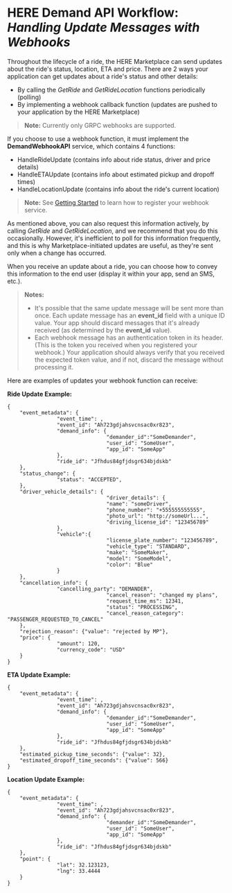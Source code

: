 # HERE Demand API Workflow: *Handling Update Messages with Webhooks* #

Throughout the lifecycle of a ride, the HERE Marketplace can send updates about the ride's status, location, ETA and price. There are 2 ways your application can get updates about a ride's status and other details:

* By calling the *GetRide* and *GetRideLocation* functions periodically (polling)
* By implementing a webhook callback function (updates are pushed to your application by the HERE Marketplace)

>**Note:** Currently only GRPC webhooks are supported.

If you choose to use a webhook function, it must implement the **DemandWebhookAPI** service, which contains 4 functions: 

* HandleRideUpdate (contains info about ride status, driver and price details)
* HandleETAUpdate (contains info about estimated pickup and dropoff times) 
* HandleLocationUpdate (contains info about the ride's current location)

>**Note:** See [Getting Started](DemandDevGuide_GettingStarted.md) to learn how to register your webhook service.

As mentioned above, you can also request this information actively, by calling *GetRide* and *GetRideLocation*, and we recommend that you do this occasionally. However, it's inefficient to poll for this information frequently, and this is why Marketplace-initiated updates are useful, as they're sent only when a change has occurred.

When you receive an update about a ride, you can choose how to convey this information to the end user (display it within your app, send an SMS, etc.).

>**Notes:** 
>* It's possible that the same update message will be sent more than once. Each update message has an **event_id** field with a unique ID value. Your app should discard messages that it's already received (as determined by the **event_id** value).
>* Each webhook message has an authentication token in its header. (This is the token you received when you registered your webhook.) Your application should always verify that you received the expected token value, and if not, discard the message without processing it.

Here are examples of updates your webhook function can receive:

**Ride Update Example:**

```
{
    "event_metadata": {
                "event_time": ,
                "event_id": "Ah723gdjahsvcnsac0xr823",
                "demand_info": {
                                "demander_id":"SomeDemander",
                                "user_id": "SomeUser",
                                "app_id": "SomeApp"
                },
                "ride_id": "Jfhdus84gfjdsgr634bjdskb"
    },
    "status_change": {
                "status": "ACCEPTED",
    },
    "driver_vehicle_details": {
                                "driver_details": {
                                "name": "someDriver",
                                "phone_number": "+555555555555",
                                "photo_url": "http://someUrl...",
                                "driving_license_id": "123456789"
                },
                "vehicle":{
                                "license_plate_number": "123456789",
                                "vehicle_type": "STANDARD",
                                "make": "SomeMaker",
                                "model": "SomeModel",
                                "color": "Blue"
                }
    },
    "cancellation_info": {
                "cancelling_party": "DEMANDER",
                                "cancel_reason": "changed my plans",
                                "request_time_ms": 12341,
                                "status": "PROCESSING",
                                "cancel_reason_category": "PASSENGER_REQUESTED_TO_CANCEL"
    },
    "rejection_reason": {"value": "rejected by MP"},
    "price": {
                "amount": 120,
                "currency_code": "USD"
    }
}
```

**ETA Update Example:**

```
{
    "event_metadata": {
                "event_time": ,
                "event_id": "Ah723gdjahsvcnsac0xr823",
                "demand_info": {
                                "demander_id":"SomeDemander",
                                "user_id": "SomeUser",
                                "app_id": "SomeApp"
                },
                "ride_id": "Jfhdus84gfjdsgr634bjdskb"
    },
    "estimated_pickup_time_seconds": {"value": 32},
    "estimated_dropoff_time_seconds": {"value": 566}
}
```


**Location Update Example:**

```
{
    "event_metadata": {
                "event_time": ,
                "event_id": "Ah723gdjahsvcnsac0xr823",
                "demand_info": {
                                "demander_id":"SomeDemander",
                                "user_id": "SomeUser",
                                "app_id": "SomeApp"
                },
                "ride_id": "Jfhdus84gfjdsgr634bjdskb"
    },
    "point": {
                "lat": 32.123123,
                "lng": 33.4444
    }
}
```


